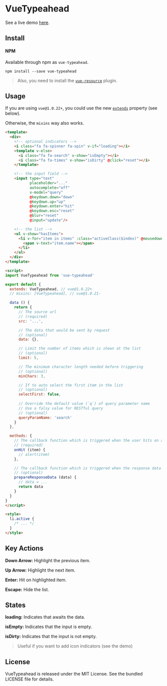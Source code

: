 # VueTypeahead

See a live demo [here](http://pespantelis.github.io/vue-typeahead/).

## Install

#### NPM
Available through npm as `vue-typeahead`.
```
npm install --save vue-typeahead
```
> Also, you need to install the [`vue-resource`](https://github.com/vuejs/vue-resource) plugin.

## Usage
If you are using `vue@1.0.22+`, you could use the new [`extends`](http://vuejs.org/api/#extends) property (see below).

Otherwise, the `mixins` way also works.

```html
<template>
  <div>
    <!-- optional indicators -->
    <i class="fa fa-spinner fa-spin" v-if="loading"></i>
    <template v-else>
      <i class="fa fa-search" v-show="isEmpty"></i>
      <i class="fa fa-times" v-show="isDirty" @click="reset"></i>
    </template>

    <!-- the input field -->
    <input type="text"
           placeholder="..."
           autocomplete="off"
           v-model="query"
           @keydown.down="down"
           @keydown.up="up"
           @keydown.enter="hit"
           @keydown.esc="reset"
           @blur="reset"
           @input="update"/>

    <!-- the list -->
    <ul v-show="hasItems">
      <li v-for="item in items" :class="activeClass($index)" @mousedown="hit" @mousemove="setActive($index)">
        <span v-text="item.name"></span>
      </li>
    </ul>
  </div>
</template>

<script>
import VueTypeahead from 'vue-typeahead'

export default {
  extends: VueTypeahead, // vue@1.0.22+
  // mixins: [VueTypeahead], // vue@1.0.21-

  data () {
    return {
      // The source url
      // (required)
      src: '...',

      // The data that would be sent by request
      // (optional)
      data: {},

      // Limit the number of items which is shown at the list
      // (optional)
      limit: 5,

      // The minimum character length needed before triggering
      // (optional)
      minChars: 3,

      // If to auto select the first item in the list
      // (optional)
      selectFirst: false,
      
      // Override the default value (`q`) of query parameter name
      // Use a falsy value for RESTful query
      // (optional)
      queryParamName: 'search'
    }
  },

  methods: {
    // The callback function which is triggered when the user hits on an item
    // (required)
    onHit (item) {
      // alert(item)
    },

    // The callback function which is triggered when the response data are received
    // (optional)
    prepareResponseData (data) {
      // data = ...
      return data
    }
  }
}
</script>

<style>
  li.active {
    /* ... */
  }
</style>
```

## Key Actions
**Down Arrow:** Highlight the previous item.

**Up Arrow:** Highlight the next item.

**Enter:** Hit on highlighted item.

**Escape:** Hide the list.

## States
**loading:** Indicates that awaits the data.

**isEmpty:** Indicates that the input is empty.

**isDirty:** Indicates that the input is not empty.
> Useful if you want to add icon indicators (see the demo)

## License
VueTypeahead is released under the MIT License. See the bundled LICENSE file for details.
